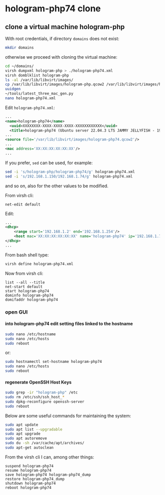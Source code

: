 # hologram-php74 clone

## clone a virtual machine hologram-php

With root credentials, if directory `domains` does not exist:

```bash
mkdir domains
```

otherwise we proceed with cloning the virtual machine:

```bash
cd ~/domains/
virsh dumpxml hologram-php > ./hologram-php74.xml
virsh domblklist hologram-php
ls -al /var/lib/libvirt/images/
cp /var/lib/libvirt/images/hologram-php.qcow2 /var/lib/libvirt/images/hologram-php74.qcow2
uuidgen
~/tools/latest_three_mac_gen.py
nano hologram-php74.xml
```

Edit `hologram-php74.xml`:

```xml
...
<name>hologram-php74</name>
  <uuid>XXXXXXXX-XXXX-XXXX-XXXX-XXXXXXXXXXXX</uuid>
  <title>hologram-php74 (Ubuntu server 22.04.3 LTS JAMMY JELLYFISH - 192.168.1.74)</title>
...
<source file='/var/lib/libvirt/images/hologram-php74.qcow2'/>
...
<mac address='XX:XX:XX:XX:XX:XX'/>
...
```

If you prefer, `sed` can be used, for example:

```bash
sed -i 's/hologram-php/hologram-php74/g' hologram-php74.xml
sed -i 's/192.168.1.150/192.168.1.74/g' hologram-php74.xml
```

and so on, also for the other values to be modified.

From virsh cli:

```shell
net-edit default
```

Edit:

```xml
...
<dhcp>
    <range start='192.168.1.2' end='192.168.1.254'/>
    <host mac='XX:XX:XX:XX:XX:XX' name='hologram-php74' ip='192.168.1.74'/>
</dhcp>
...
```

From bash shell type:

```bash
virsh define hologram-php74.xml
```

Now from virsh cli:

```shell
list --all --title
net-start default
start hologram-php74
dominfo hologram-php74
domifaddr hologram-php74
```

### open GUI

#### into hologram-php74 edit setting files linked to the hostname

```bash
sudo nano /etc/hostname
sudo nano /etc/hosts
sudo reboot
```

or:

```bash
sudo hostnamectl set-hostname hologram-php74
sudo nano /etc/hosts
sudo reboot
```

#### regenerate OpenSSH Host Keys

```bash
sudo grep -ir "hologram-php" /etc
sudo rm /etc/ssh/ssh_host_*
sudo dpkg-reconfigure openssh-server
sudo reboot
```

Below are some useful commands for maintaining the system:

```bash
sudo apt update
sudo apt list --upgradable
sudo apt upgrade
sudo apt autoremove
sudo du -sh /var/cache/apt/archives/
sudo apt-get autoclean
```

From the virsh cli I can, among other things:

```shell
suspend hologram-php74
resume hologram-php74
save hologram-php74 hologram-php74_dump
restore hologram-php74_dump
shutdown hologram-php74
reboot hologram-php74
```
